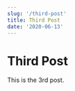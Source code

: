 ```yaml
---
slug: '/third-post'
title: Third Post
date: '2020-06-13'
---
```


# Third Post

This is the 3rd post.
